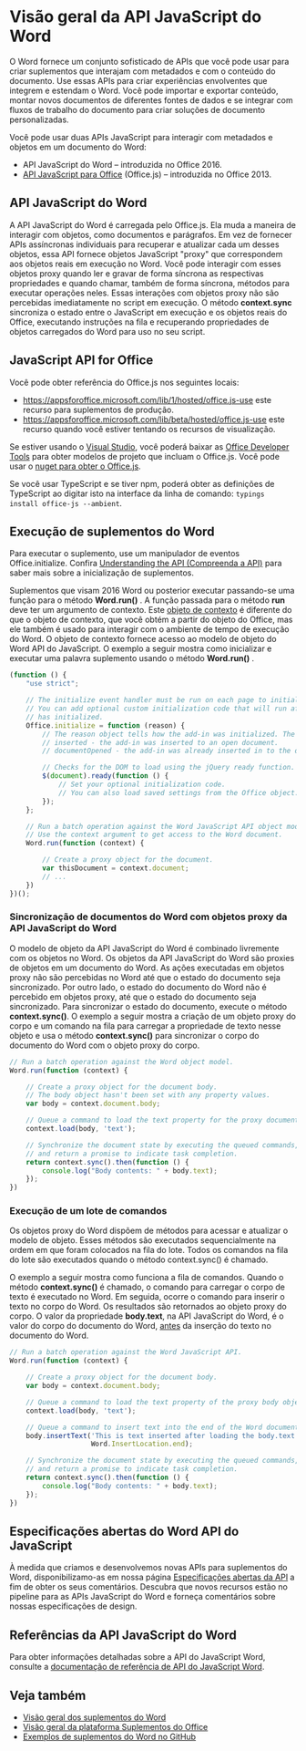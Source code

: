 # <a name="word-javascript-api-overview"></a>Visão geral da API JavaScript do Word

O Word fornece um conjunto sofisticado de APIs que você pode usar para criar suplementos que interajam com metadados e com o conteúdo do documento. Use essas APIs para criar experiências envolventes que integrem e estendam o Word. Você pode importar e exportar conteúdo, montar novos documentos de diferentes fontes de dados e se integrar com fluxos de trabalho do documento para criar soluções de documento personalizadas.

Você pode usar duas APIs JavaScript para interagir com metadados e objetos em um documento do Word:

- API JavaScript do Word – introduzida no Office 2016.
- [API JavaScript para Office](../javascript-api-for-office.md) (Office.js) – introduzida no Office 2013.

## <a name="word-javascript-api"></a>API JavaScript do Word

A API JavaScript do Word é carregada pelo Office.js. Ela muda a maneira de interagir com objetos, como documentos e parágrafos. Em vez de fornecer APIs assíncronas individuais para recuperar e atualizar cada um desses objetos, essa API fornece objetos JavaScript "proxy" que correspondem aos objetos reais em execução no Word. Você pode interagir com esses objetos proxy quando ler e gravar de forma síncrona as respectivas propriedades e quando chamar, também de forma síncrona, métodos para executar operações neles. Essas interações com objetos proxy não são percebidas imediatamente no script em execução. O método **context.sync** sincroniza o estado entre o JavaScript em execução e os objetos reais do Office, executando instruções na fila e recuperando propriedades de objetos carregados do Word para uso no seu script.

## <a name="javascript-api-for-office"></a>JavaScript API for Office

Você pode obter referência do Office.js nos seguintes locais:

* https://appsforoffice.microsoft.com/lib/1/hosted/office.js-use este recurso para suplementos de produção.
* https://appsforoffice.microsoft.com/lib/beta/hosted/office.js-use este recurso quando você estiver tentando os recursos de visualização.

Se estiver usando o [Visual Studio](https://www.visualstudio.com/products/free-developer-offers-vs), você poderá baixar as [Office Developer Tools](https://www.visualstudio.com/features/office-tools-vs.aspx) para obter modelos de projeto que incluam o Office.js.  Você pode usar o [nuget para obter o Office.js](https://www.nuget.org/packages/Microsoft.Office.js/).

Se você usar TypeScript e se tiver npm, poderá obter as definições de TypeScript ao digitar isto na interface da linha de comando: `typings install office-js --ambient`.

## <a name="running-word-add-ins"></a>Execução de suplementos do Word

Para executar o suplemento, use um manipulador de eventos Office.initialize. Confira [Understanding the API (Compreenda a API)](https://docs.microsoft.com/office/dev/add-ins/develop/understanding-the-javascript-api-for-office) para saber mais sobre a inicialização de suplementos.

Suplementos que visam 2016 Word ou posterior executar passando-se uma função para o método **Word.run()** . A função passada para o método **run** deve ter um argumento de contexto. Este [objeto de contexto](/javascript/api/word/word.requestcontext) é diferente do que o objeto de contexto, que você obtém a partir do objeto do Office, mas ele também é usado para interagir com o ambiente de tempo de execução do Word. O objeto de contexto fornece acesso ao modelo de objeto do Word API do JavaScript. O exemplo a seguir mostra como inicializar e executar uma palavra suplemento usando o método **Word.run()** .

```js
(function () {
    "use strict";

    // The initialize event handler must be run on each page to initialize Office JS.
    // You can add optional custom initialization code that will run after OfficeJS
    // has initialized.
    Office.initialize = function (reason) {
        // The reason object tells how the add-in was initialized. The values can be:
        // inserted - the add-in was inserted to an open document.
        // documentOpened - the add-in was already inserted in to the document and the document was opened.

        // Checks for the DOM to load using the jQuery ready function.
        $(document).ready(function () {
            // Set your optional initialization code.
            // You can also load saved settings from the Office object.
        });
    };

    // Run a batch operation against the Word JavaScript API object model.
    // Use the context argument to get access to the Word document.
    Word.run(function (context) {

        // Create a proxy object for the document.
        var thisDocument = context.document;
        // ...
    })
})();
```

### <a name="synchronizing-word-documents-with-word-javascript-api-proxy-objects"></a>Sincronização de documentos do Word com objetos proxy da API JavaScript do Word

O modelo de objeto da API JavaScript do Word é combinado livremente com os objetos no Word. Os objetos da API JavaScript do Word são proxies de objetos em um documento do Word. As ações executadas em objetos proxy não são percebidas no Word até que o estado do documento seja sincronizado. Por outro lado, o estado do documento do Word não é percebido em objetos proxy, até que o estado do documento seja sincronizado. Para sincronizar o estado do documento, execute o método **context.sync()**. O exemplo a seguir mostra a criação de um objeto proxy do corpo e um comando na fila para carregar a propriedade de texto nesse objeto e usa o método **context.sync()** para sincronizar o corpo do documento do Word com o objeto proxy do corpo.

```js
// Run a batch operation against the Word object model.
Word.run(function (context) {

    // Create a proxy object for the document body.
    // The body object hasn't been set with any property values.
    var body = context.document.body;

    // Queue a command to load the text property for the proxy document body object.
    context.load(body, 'text');

    // Synchronize the document state by executing the queued commands,
    // and return a promise to indicate task completion.
    return context.sync().then(function () {
        console.log("Body contents: " + body.text);
    });
})
```

### <a name="executing-a-batch-of-commands"></a>Execução de um lote de comandos

Os objetos proxy do Word dispõem de métodos para acessar e atualizar o modelo de objeto. Esses métodos são executados sequencialmente na ordem em que foram colocados na fila do lote. Todos os comandos na fila do lote são executados quando o método context.sync() é chamado.

O exemplo a seguir mostra como funciona a fila de comandos. Quando o método **context.sync()** é chamado, o comando para carregar o corpo de texto é executado no Word. Em seguida, ocorre o comando para inserir o texto no corpo do Word. Os resultados são retornados ao objeto proxy do corpo. O valor da propriedade **body.text**, na API JavaScript do Word, é o valor do corpo do documento do Word, <u>antes</u> da inserção do texto no documento do Word.


```js
// Run a batch operation against the Word JavaScript API.
Word.run(function (context) {

    // Create a proxy object for the document body.
    var body = context.document.body;

    // Queue a command to load the text property of the proxy body object.
    context.load(body, 'text');

    // Queue a command to insert text into the end of the Word document body.
    body.insertText('This is text inserted after loading the body.text property',
                    Word.InsertLocation.end);

    // Synchronize the document state by executing the queued commands,
    // and return a promise to indicate task completion.
    return context.sync().then(function () {
        console.log("Body contents: " + body.text);
    });
})
```

## <a name="word-javascript-api-open-specifications"></a>Especificações abertas do Word API do JavaScript

À medida que criamos e desenvolvemos novas APIs para suplementos do Word, disponibilizamo-as em nossa página [Especificações abertas da API](../openspec.md) a fim de obter os seus comentários. Descubra que novos recursos estão no pipeline para as APIs JavaScript do Word e forneça comentários sobre nossas especificações de design.

## <a name="word-javascript-api-reference"></a>Referências da API JavaScript do Word

Para obter informações detalhadas sobre a API do JavaScript Word, consulte a [documentação de referência de API do JavaScript Word](/javascript/api/word).

## <a name="see-also"></a>Veja também

* [Visão geral dos suplementos do Word](https://docs.microsoft.com/office/dev/add-ins/word/word-add-ins-programming-overview)
* [Visão geral da plataforma Suplementos do Office](https://docs.microsoft.com/office/dev/add-ins/overview/office-add-ins)
* [Exemplos de suplementos do Word no GitHub](https://github.com/OfficeDev?utf8=%E2%9C%93&q=Word)
